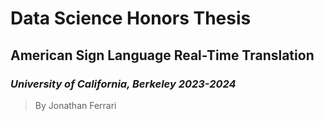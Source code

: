 # Data Science Honors Thesis
## American Sign Language Real-Time Translation
### *University of California, Berkeley 2023-2024*
> By Jonathan Ferrari

